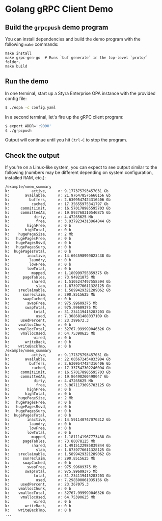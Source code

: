 # Golang gRPC Client Demo

## Build the `grpcpush` demo program

You can install dependencies and build the demo program with the following `make` commands:

```
make install
make grpc-gen-go  # Runs `buf generate` in the top-level `proto/` folder.
make build
```

## Run the demo

In one terminal, start up a Styra Enterprise OPA instance with the provided config file:

```bash
$ ./eopa -c config.yaml
```

In a second terminal, let's fire up the gRPC client program:

```bash
$ export ADDR=':9090'
$ ./grpcpush
```

Output will continue until you hit `Ctrl-C` to stop the program.


## Check the output

If you're on a Linux-like system, you can expect to see output similar to the following (numbers may be different depending on system configuration, installed RAM, etc.):

```
/example/vmem_summary
k:          active, 	v: 9.177375793457031 Gb
k:       available, 	v: 21.976478576660156 Gb
k:         buffers, 	v: 2.6309547424316406 Gb
k:          cached, 	v: 17.35655975341797 Gb
k:     commitLimit, 	v: 16.570178985595703 Gb
k:     committedAS, 	v: 19.893768310546875 Gb
k:           dirty, 	v: 4.47265625 Mb
k:            free, 	v: 3.9379234313964844 Gb
k:        highFree, 	v: 0 b
k:       highTotal, 	v: 0 b
k:    hugePageSize, 	v: 2 Mb
k:   hugePagesFree, 	v: 0 b
k:   hugePagesRsvd, 	v: 0 b
k:   hugePagesSurp, 	v: 0 b
k:  hugePagesTotal, 	v: 0 b
k:        inactive, 	v: 14.604598999023438 Gb
k:         laundry, 	v: 0 b
k:         lowFree, 	v: 0 b
k:        lowTotal, 	v: 0 b
k:          mapped, 	v: 1.180999755859375 Gb
k:      pageTables, 	v: 73.94921875 Mb
k:          shared, 	v: 1.5105247497558594 Gb
k:            slab, 	v: 1.8739776611328125 Gb
k:    sreclaimable, 	v: 1.5899429321289062 Gb
k:      sunreclaim, 	v: 290.8515625 Mb
k:      swapCached, 	v: 0 b
k:        swapFree, 	v: 975.99609375 Mb
k:       swapTotal, 	v: 975.99609375 Mb
k:           total, 	v: 31.234119415283203 Gb
k:            used, 	v: 7.308681488037109 Gb
k:     usedPercent, 	v: 23.399672.3
k:    vmallocChunk, 	v: 0 b
k:    vmallocTotal, 	v: 32767.999999046326 Gb
k:     vmallocUsed, 	v: 64.75390625 Mb
k:           wired, 	v: 0 b
k:       writeBack, 	v: 0 b
k:    writeBackTmp, 	v: 0 b
/example/vmem_summary
k:          active, 	v: 9.177375793457031 Gb
k:       available, 	v: 22.005672454833984 Gb
k:         buffers, 	v: 2.6309547424316406 Gb
k:          cached, 	v: 17.337547302246094 Gb
k:     commitLimit, 	v: 16.570178985595703 Gb
k:     committedAS, 	v: 19.86498260498047 Gb
k:           dirty, 	v: 4.47265625 Mb
k:            free, 	v: 3.9671173095703125 Gb
k:        highFree, 	v: 0 b
k:       highTotal, 	v: 0 b
k:    hugePageSize, 	v: 2 Mb
k:   hugePagesFree, 	v: 0 b
k:   hugePagesRsvd, 	v: 0 b
k:   hugePagesSurp, 	v: 0 b
k:  hugePagesTotal, 	v: 0 b
k:        inactive, 	v: 14.591140747070312 Gb
k:         laundry, 	v: 0 b
k:         lowFree, 	v: 0 b
k:        lowTotal, 	v: 0 b
k:          mapped, 	v: 1.1811141967773438 Gb
k:      pageTables, 	v: 73.80078125 Mb
k:          shared, 	v: 1.4915122985839844 Gb
k:            slab, 	v: 1.8739776611328125 Gb
k:    sreclaimable, 	v: 1.5899429321289062 Gb
k:      sunreclaim, 	v: 290.8515625 Mb
k:      swapCached, 	v: 0 b
k:        swapFree, 	v: 975.99609375 Mb
k:       swapTotal, 	v: 975.99609375 Mb
k:           total, 	v: 31.234119415283203 Gb
k:            used, 	v: 7.298500061035156 Gb
k:     usedPercent, 	v: 23.367075.3
k:    vmallocChunk, 	v: 0 b
k:    vmallocTotal, 	v: 32767.999999046326 Gb
k:     vmallocUsed, 	v: 64.75390625 Mb
k:           wired, 	v: 0 b
k:       writeBack, 	v: 0 b
k:    writeBackTmp, 	v: 0 b
...
```
